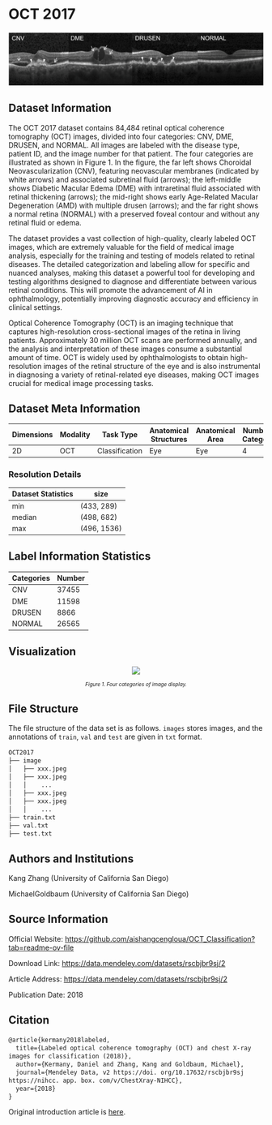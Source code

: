 # OCT 2017

<div align="center">
    <a href="https://github.com/openmedlab/"><img width="700px" height="auto" src="appendix/OCT2017_0.png"></a>
</div>
<p style="text-align:center;font-size:10px;"><em></em></p>

## Dataset Information

The OCT 2017 dataset contains 84,484 retinal optical coherence tomography (OCT) images, divided into four categories: CNV, DME, DRUSEN, and NORMAL. All images are labeled with the disease type, patient ID, and the image number for that patient. The four categories are illustrated as shown in Figure 1. In the figure, the far left shows Choroidal Neovascularization (CNV), featuring neovascular membranes (indicated by white arrows) and associated subretinal fluid (arrows); the left-middle shows Diabetic Macular Edema (DME) with intraretinal fluid associated with retinal thickening (arrows); the mid-right shows early Age-Related Macular Degeneration (AMD) with multiple drusen (arrows); and the far right shows a normal retina (NORMAL) with a preserved foveal contour and without any retinal fluid or edema.

The dataset provides a vast collection of high-quality, clearly labeled OCT images, which are extremely valuable for the field of medical image analysis, especially for the training and testing of models related to retinal diseases. The detailed categorization and labeling allow for specific and nuanced analyses, making this dataset a powerful tool for developing and testing algorithms designed to diagnose and differentiate between various retinal conditions. This will promote the advancement of AI in ophthalmology, potentially improving diagnostic accuracy and efficiency in clinical settings.

Optical Coherence Tomography (OCT) is an imaging technique that captures high-resolution cross-sectional images of the retina in living patients. Approximately 30 million OCT scans are performed annually, and the analysis and interpretation of these images consume a substantial amount of time. OCT is widely used by ophthalmologists to obtain high-resolution images of the retinal structure of the eye and is also instrumental in diagnosing a variety of retinal-related eye diseases, making OCT images crucial for medical image processing tasks.

## Dataset Meta Information

| Dimensions | Modality | Task Type       | Anatomical Structures | Anatomical Area | Number of Categories | Data Volume | File Format |
|------------|----------|-----------------|-----------------------|-----------------|----------------------|-------------|-------------|
| 2D         | OCT      | Classification  | Eye                   | Eye             | 4                    | 35126        | JPEG        |


### Resolution Details

| Dataset Statistics | size         |
|--------------------|--------------|
| min                | (433, 289)   |
| median             | (498, 682)   |
| max                | (496, 1536)  |

## Label Information Statistics

| Categories | Number    |
|------------|-----------|
| CNV        | 37455     |
| DME        | 11598     |
| DRUSEN     | 8866      |
| NORMAL     | 26565     |

## Visualization

<div align="center">
    <a href="https://github.com/openmedlab/"><img width="700px" height="auto" src="appendix/OCT2017_0.webp"></a>
</div>
<p style="text-align:center;font-size:10px;"><em>Figure 1. Four categories of image display.</em></p>

## File Structure

The file structure of the data set is as follows. `images` stores images, and the annotations of `train`, `val` and `test` are given in `txt` format.

``` 
OCT2017
├── image
│   ├── xxx.jpeg
│   ├── xxx.jpeg
│   │    ...
│   ├── xxx.jpeg
│   ├── xxx.jpeg
│   │    ...
├── train.txt
├── val.txt
├── test.txt
```

## Authors and Institutions

Kang Zhang (University of California San Diego)

MichaelGoldbaum (University of California San Diego)


## Source Information

Official Website: https://github.com/aishangcengloua/OCT_Classification?tab=readme-ov-file

Download Link: https://data.mendeley.com/datasets/rscbjbr9sj/2

Article Address: https://data.mendeley.com/datasets/rscbjbr9sj/2

Publication Date: 2018

## Citation

``` 
@article{kermany2018labeled,
  title={Labeled optical coherence tomography (OCT) and chest X-ray images for classification (2018)},
  author={Kermany, Daniel and Zhang, Kang and Goldbaum, Michael},
  journal={Mendeley Data, v2 https://doi. org/10.17632/rscbjbr9sj https://nihcc. app. box. com/v/ChestXray-NIHCC},
  year={2018}
}
```

Original introduction article is [here](https://zhuanlan.zhihu.com/p/686008386).